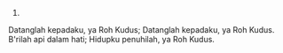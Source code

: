 1.
Datanglah kepadaku, ya Roh Kudus;
Datanglah kepadaku, ya Roh Kudus.
B'rilah api dalam hati;
Hidupku penuhilah, ya Roh Kudus.
